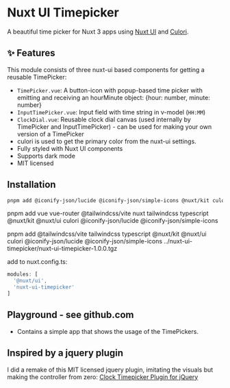 # Nuxt UI Timepicker

A beautiful time picker for Nuxt 3 apps using [Nuxt UI](https://ui.nuxt.com) and [Culori](https://culorijs.org).

## ✨ Features

This module consists of three nuxt-ui based components for getting a reusable TimePicker:

- `TimePicker.vue`: A button-icon with popup-based time picker with emitting and receiving an hourMinute object: {hour: number, minute: number}
- `InputTimePicker.vue`: Input field with time string in v-model (`HH:MM`)
- `ClockDial.vue`: Reusable clock dial canvas (used internally by TimePicker and InputTimePicker) - can be used for making your own version of a TimePicker
- culori is used to get the primary color from the nuxt-ui settings.
- Fully styled with Nuxt UI components
- Supports dark mode
- MIT licensed

## Installation

```bash
pnpm add @iconify-json/lucide @iconify-json/simple-icons @nuxt/kit culori @nuxt/ui nuxt-ui-timepicker tailwindcss @tailwindcss/vite
```

pnpm add vue vue-router @tailwindcss/vite nuxt tailwindcss typescript @nuxt/kit @nuxt/ui culori @iconify-json/lucide @iconify-json/simple-icons

pnpm add @tailwindcss/vite tailwindcss typescript @nuxt/kit @nuxt/ui culori @iconify-json/lucide @iconify-json/simple-icons ../nuxt-ui-timepicker/nuxt-ui-timepicker-1.0.0.tgz


add to nuxt.config.ts:

```ts
modules: [
  '@nuxt/ui',
  'nuxt-ui-timepicker'
]
```

## Playground - see github.com

- Contains a simple app that shows the usage of the TimePickers.

## Inspired by a jquery plugin

I did a remake of this MIT licensed jquery plugin, imitating the visuals but making the controller from zero: [Clock Timepicker Plugin for jQuery](https://github.com/loebi-ch/jquery-clock-timepicker)

